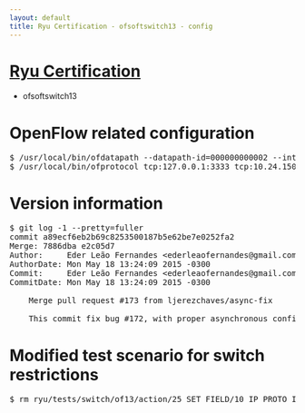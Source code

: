 ```yaml
---
layout: default
title: Ryu Certification - ofsoftswitch13 - config
---
```

# [Ryu Certification](http://osrg.github.io/ryu/certification.html)
* ofsoftswitch13

# OpenFlow related configuration
<pre>
$ /usr/local/bin/ofdatapath --datapath-id=000000000002 --interface=eth21,eth22,eth23 ptcp:3333
$ /usr/local/bin/ofprotocol tcp:127.0.0.1:3333 tcp:10.24.150.30:6633
</pre>

# Version information
<pre>
$ git log -1 --pretty=fuller
commit a89ecf6eb2b69c8253500187b5e62be7e0252fa2
Merge: 7886dba e2c05d7
Author:     Eder Leão Fernandes &lt;ederleaofernandes@gmail.com&gt;
AuthorDate: Mon May 18 13:24:09 2015 -0300
Commit:     Eder Leão Fernandes &lt;ederleaofernandes@gmail.com&gt;
CommitDate: Mon May 18 13:24:09 2015 -0300

    Merge pull request #173 from ljerezchaves/async-fix
    
    This commit fix bug #172, with proper asynchronous configuration check.
</pre>

# Modified test scenario for switch restrictions
<pre>
$ rm ryu/tests/switch/of13/action/25_SET_FIELD/10_IP_PROTO_IPv6.json
</pre>
